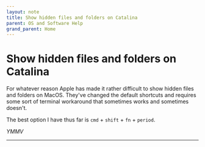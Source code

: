 ```yaml
---
layout: note
title: Show hidden files and folders on Catalina
parent: OS and Software Help
grand_parent: Home
---
```


# Show hidden files and folders on Catalina

For whatever reason Apple has made it rather difficult to show hidden files and folders on MacOS. They've changed the default shortcuts and requires some sort of terminal workaround that sometimes works and sometimes doesn't.

The best option I have thus far is `cmd` + `shift` + `fn` + `period`.

_YMMV_

---
